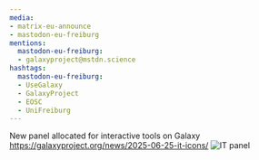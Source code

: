 ```yaml
---
media:
- matrix-eu-announce
- mastodon-eu-freiburg
mentions:
  mastodon-eu-freiburg:
  - galaxyproject@mstdn.science
hashtags:
  mastodon-eu-freiburg:
  - UseGalaxy
  - GalaxyProject
  - EOSC
  - UniFreiburg
---
```

New panel allocated for interactive tools on Galaxy
https://galaxyproject.org/news/2025-06-25-it-icons/
![IT panel](https://galaxyproject.org/assets/static/it_icon.fc19cf1.279ff0a8e061e0b860ac1163ea4823d8.gif)